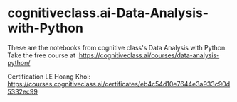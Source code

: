 # cognitiveclass.ai-Data-Analysis-with-Python
These are the notebooks from cognitive class's  Data Analysis with Python. Take the free course at :https://cognitiveclass.ai/courses/data-analysis-python/

Certification LE Hoang Khoi: https://courses.cognitiveclass.ai/certificates/eb4c54d10e7644e3a933c90d5332ec99
